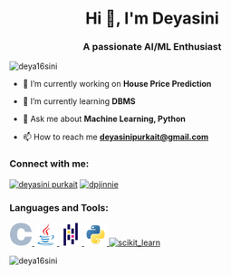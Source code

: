 <h1 align="center">Hi 👋, I'm Deyasini</h1>
<h3 align="center">A passionate AI/ML Enthusiast</h3>

<p align="left"> <img src="https://komarev.com/ghpvc/?username=deya16sini&label=Profile%20views&color=0e75b6&style=flat" alt="deya16sini" /> </p>

- 🔭 I’m currently working on **House Price Prediction**

- 🌱 I’m currently learning **DBMS**

- 💬 Ask me about **Machine Learning, Python**

- 📫 How to reach me **deyasinipurkait@gmail.com**

<h3 align="left">Connect with me:</h3>
<p align="left">
<a href="https://linkedin.com/in/deyasini purkait" target="blank"><img align="center" src="https://raw.githubusercontent.com/rahuldkjain/github-profile-readme-generator/master/src/images/icons/Social/linked-in-alt.svg" alt="deyasini purkait" height="30" width="40" /></a>
<a href="https://instagram.com/dpjinnie" target="blank"><img align="center" src="https://raw.githubusercontent.com/rahuldkjain/github-profile-readme-generator/master/src/images/icons/Social/instagram.svg" alt="dpjinnie" height="30" width="40" /></a>
</p>

<h3 align="left">Languages and Tools:</h3>
<p align="left"> <a href="https://www.cprogramming.com/" target="_blank" rel="noreferrer"> <img src="https://raw.githubusercontent.com/devicons/devicon/master/icons/c/c-original.svg" alt="c" width="40" height="40"/> </a> <a href="https://www.java.com" target="_blank" rel="noreferrer"> <img src="https://raw.githubusercontent.com/devicons/devicon/master/icons/java/java-original.svg" alt="java" width="40" height="40"/> </a> <a href="https://pandas.pydata.org/" target="_blank" rel="noreferrer"> <img src="https://raw.githubusercontent.com/devicons/devicon/2ae2a900d2f041da66e950e4d48052658d850630/icons/pandas/pandas-original.svg" alt="pandas" width="40" height="40"/> </a> <a href="https://www.python.org" target="_blank" rel="noreferrer"> <img src="https://raw.githubusercontent.com/devicons/devicon/master/icons/python/python-original.svg" alt="python" width="40" height="40"/> </a> <a href="https://scikit-learn.org/" target="_blank" rel="noreferrer"> <img src="https://upload.wikimedia.org/wikipedia/commons/0/05/Scikit_learn_logo_small.svg" alt="scikit_learn" width="40" height="40"/> </a> </p>

<p><img align="center" src="https://github-readme-stats.vercel.app/api/top-langs?username=deya16sini&show_icons=true&locale=en&layout=compact" alt="deya16sini" /></p>
